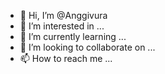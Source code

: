 - 👋 Hi, I’m @Anggivura
- 👀 I’m interested in ...
- 🌱 I’m currently learning ...
- 💞️ I’m looking to collaborate on ...
- 📫 How to reach me ...

<!---
Anggivura/Anggivura is a ✨ special ✨ repository because its `README.md` (this file) appears on your GitHub profile.
You can click the Preview link to take a look at your changes.
--->
